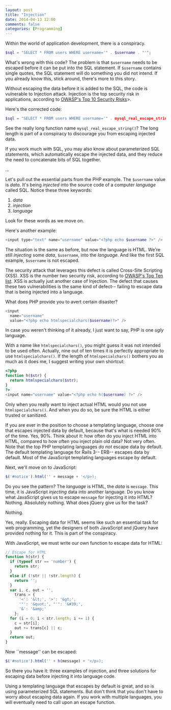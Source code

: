 ```yaml
---
layout: post
title: "Injection"
date: 2014-04-13 12:00
comments: false
categories: [Programming]
---
```

Within the world of application development, there is a conspiracy.

```php
$sql = "SELECT * FROM users WHERE username='" . $username . "'";
```

What's wrong with this code? The problem is that `$username` needs to be escaped before it can be put into the SQL statement. If `$username` contains single quotes, the SQL statement will do something you did not intend. If you already know this, stick around, there's more to this story.

Without escaping the data before it is added to the SQL, the code is vulnerable to Injection attack. Injection is the top security risk in applications, according to [OWASP's Top 10 Security Risks](https://www.owasp.org/index.php/Top_10_2010-Main")>.

Here's the corrected code:

```php
$sql = "SELECT * FROM users WHERE username='" . mysql_real_escape_string($username) . "'";
```

See the really long function name `mysql_real_escape_string()`? The long length is part of a conspiracy to discourage you from escaping injected data.

If you work much with SQL, you may also know about parameterized SQL statements, which automatically escape the injected data, and they reduce the need to concatenate bits of SQL together.

...

Let's pull out the essential parts from the PHP example. The `$username` value is *data*. It's being *injected* into the source code of a computer *language* called SQL. Notice these three keywords:

1.  *data*
2.  *injection*
3.  *language*

Look for these words as we move on.

Here's another example:

```php
<input type="text" name="username" value="<?php echo $username ?>" />
```

The situation is the same as before, but now the language is HTML. We're still *injecting* some *data*, `$username`, into the *language*. And like the first SQL example, `$username` is not escaped.

The security attack that leverages this defect is called Cross-Site Scripting (XSS). XSS is the number two security risk, according to [OWASP's Top Ten list](https://www.owasp.org/index.php/Top_10_2010-Main). XSS is actually just another case of Injection. The defect that causes these two vulnerabilities is the same kind of defect-- failing to escape data that is being injected into a language.

What does PHP provide you to avert certain disaster?

```php
<input
  name="username"
  value="<?php echo htmlspecialchars($username)?>" />
```

In case you weren't thinking of it already, I just want to say, PHP is one *ugly* language.

With a name like `htmlspecialchars()`, you might guess it was not intended to be used often. Actually, nine out of ten times it is perfectly appropriate to use `htmlspecialchars()`. If the length of `htmlspecialchars()` bothers you as much as it does me, I suggest writing your own shortcut:

```php
<?php
function h($str) {
  return htmlspecialchars($str);
}
?>
<input name="username" value="<?php echo h($username) ?>" />
```

Only when you really want to inject actual HTML would you not use `htmlspecialchars()`. And when you do so, be sure the HTML is either trusted or sanitized.

If you are ever in the position to choose a templating language, choose one that escapes injected data by default, because that's what is needed 90% of the time. Yes, 90%. Think about it: how often do you inject HTML into HTML, compared to how often you inject plain old data? Not very often. Note that the top PHP templating languages *do not* escape data by default. The default templating language for Rails 3-- ERB-- escapes data by default. Most of the JavaScript templating languages escape by default.

Next, we'll move on to JavaScript:

```javascript
$('#notice').html('' + message + '</p>);
```

Do you see the pattern? The *language* is HTML, the *data* is `message`. This time, it is JavaScript *injecting* data into another language. Do you know what JavaScript gives us to escape `message` for injecting it into HTML? Nothing. Absolutely nothing. What does jQuery give us for the task?

Nothing.

Yes, really. Escaping data for HTML seems like such an essential task for web programming, yet the designers of both JavaScript and jQuery have provided nothing for it. This is part of the conspiracy.

With JavaScript, we must write our own function to escape data for HTML:

```javascript
// Escape for HTML
function h(str) {
  if (typeof str == 'number') {
    return str;
  }
  else if (!str || !str.length) {
    return '';
  }
  var i, c, out = '',
    trans = {
      '<': '&lt;', '>': '&gt;',
      '"': '&quot;', "'": '&#39;',
      '&': '&amp;'
    };
  for (i = 0; i < str.length; i += 1) {
    c = str[i];
    out += trans[c] || c;
  }
  return out;
}
```

Now ``message'' can be escaped:

```javascript
$('#notice').html('' + h(message) + '</p>);
```

So there you have it: three examples of injection, and three solutions for escaping data before injecting it into language code.

Using a templating language that escapes by default is great, and so is using parameterized SQL statements. But don't think that you don't have to worry about escaping data again. If you work with multiple languages, you will eventually need to call upon an escape function.
